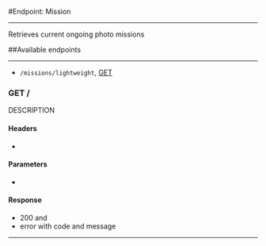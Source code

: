 #Endpoint: Mission
***

Retrieves current ongoing photo missions

##Available endpoints
***
* `/missions/lightweight`, [GET](missions/GET_missions_lightweight.md#files)




### GET / <a id="wiki-"></a>  



DESCRIPTION
#### Headers
 - 

#### Parameters
 - 

#### Response
 - 200 and
 - error with code and message
 
***
